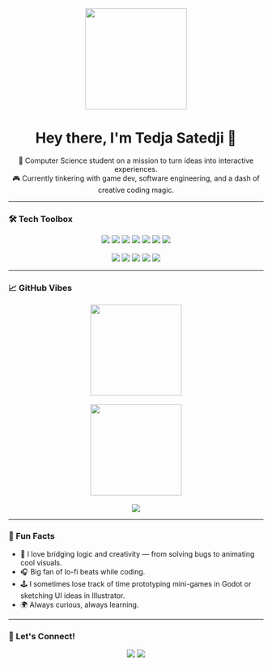 <div align="center">
  <img src="momoi.gif" width="200" />
  <h1>Hey there, I'm Tedja Satedji 👋</h1>
</div>

<div align="center">
  <p>
    🚀 Computer Science student on a mission to turn ideas into interactive experiences.<br/>
    🎮 Currently tinkering with game dev, software engineering, and a dash of creative coding magic.
  </p>
</div>

---

### 🛠️ Tech Toolbox

<p align="center">
  <img src="https://img.shields.io/badge/c++-%2300599C.svg?style=for-the-badge&logo=c%2B%2B&logoColor=white"/>
  <img src="https://img.shields.io/badge/python-3670A0?style=for-the-badge&logo=python&logoColor=ffdd54"/>
  <img src="https://img.shields.io/badge/.NET-5C2D91?style=for-the-badge&logo=.net&logoColor=white"/>
  <img src="https://img.shields.io/badge/GODOT-%23FFFFFF.svg?style=for-the-badge&logo=godot-engine"/>
  <img src="https://img.shields.io/badge/blender-%23F5792A.svg?style=for-the-badge&logo=blender&logoColor=white"/>
  <img src="https://img.shields.io/badge/git-%23F05033.svg?style=for-the-badge&logo=git&logoColor=white"/>
  <img src="https://img.shields.io/badge/AMD-%23000000.svg?style=for-the-badge&logo=amd&logoColor=white"/>
  <br/><br/>
  <img src="https://img.shields.io/badge/Adobe%20After%20Effects-9999FF.svg?style=for-the-badge&logo=Adobe%20After%20Effects&logoColor=white"/>
  <img src="https://img.shields.io/badge/adobe%20illustrator-%23FF9A00.svg?style=for-the-badge&logo=adobe%20illustrator&logoColor=white"/>
  <img src="https://img.shields.io/badge/Adobe%20Lightroom-31A8FF.svg?style=for-the-badge&logo=Adobe%20Lightroom&logoColor=white"/>
  <img src="https://img.shields.io/badge/adobe%20photoshop-%2331A8FF.svg?style=for-the-badge&logo=adobe%20photoshop&logoColor=white"/>
  <img src="https://img.shields.io/badge/Adobe%20Premiere%20Pro-9999FF.svg?style=for-the-badge&logo=Adobe%20Premiere%20Pro&logoColor=white"/>
</p>

---

### 📈 GitHub Vibes

<div align="center">
  <img height="180em" src="https://github-readme-stats.vercel.app/api?username=TedjaSatedji&show_icons=true&locale=en&theme=dracula&hide_border=true&count_private=true" />
  <br/><br/>
  <img height="180em" src="https://github-readme-stats.vercel.app/api/top-langs?username=TedjaSatedji&locale=en&layout=compact&card_width=320&langs_count=6&theme=dracula&hide_border=true" />
  <br/><br/>
  <img src="https://github-contributor-stats.vercel.app/api?username=TedjaSatedji&limit=5&theme=dracula&combine_all_yearly_contributions=true" />
</div>

---

### 🌱 Fun Facts

- 🧠 I love bridging logic and creativity — from solving bugs to animating cool visuals.
- 🎧 Big fan of lo-fi beats while coding.
- 🕹️ I sometimes lose track of time prototyping mini-games in Godot or sketching UI ideas in Illustrator.
- 🌍 Always curious, always learning.

---

### 💬 Let's Connect!

<div align="center">
  <a href="https://github.com/TedjaSatedji"><img src="https://img.shields.io/badge/GitHub-%23121011.svg?style=for-the-badge&logo=github&logoColor=white"/></a>
  <a href="https://www.linkedin.com/in/tedjasatedji/"><img src="https://img.shields.io/badge/LinkedIn-%230077B5.svg?style=for-the-badge&logo=linkedin&logoColor=white"/></a>
</div>

